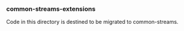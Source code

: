 ### common-streams-extensions

Code in this directory is destined to be migrated to common-streams.
